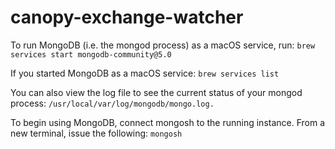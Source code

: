 # canopy-exchange-watcher

To run MongoDB (i.e. the mongod process) as a macOS service, run:
`brew services start mongodb-community@5.0`

If you started MongoDB as a macOS service:
`brew services list`

You can also view the log file to see the current status of your mongod process:
`/usr/local/var/log/mongodb/mongo.log.` 

To begin using MongoDB, connect mongosh to the running instance. From a new terminal, issue the following:
`mongosh`